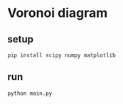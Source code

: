 # Voronoi diagram

## setup

```shell
pip install scipy numpy matplotlib
```

## run

```shell
python main.py
```

